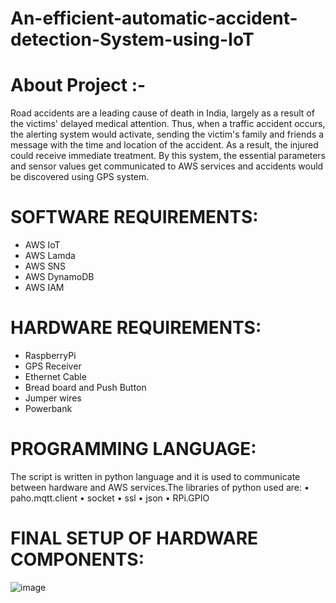 # An-efficient-automatic-accident-detection-System-using-IoT
# About Project :-
Road accidents are a leading cause of death in India, largely as a result of the 
victims' delayed medical attention. Thus, when a traffic accident occurs, the 
alerting system would activate, sending the victim's family and friends a 
message with the time and location of the accident. As a result, the injured 
could receive immediate treatment. By this system, the essential parameters and 
sensor values get communicated to AWS services and accidents would be 
discovered using GPS system.

# SOFTWARE REQUIREMENTS:
- AWS IoT
- AWS Lamda
- AWS SNS
- AWS DynamoDB
- AWS IAM
# HARDWARE REQUIREMENTS:
- RaspberryPi
- GPS Receiver
- Ethernet Cable
- Bread board and Push Button
- Jumper wires
- Powerbank

# PROGRAMMING LANGUAGE:
The script is written in python language and it is used to communicate between 
hardware and AWS services.The libraries of python used are:
• paho.mqtt.client
• socket
• ssl
• json
• RPi.GPIO

# FINAL SETUP OF HARDWARE COMPONENTS:
![image](https://user-images.githubusercontent.com/88767949/192794507-fd981bf8-0a3e-4a8a-9d59-9e1c82bab58b.png)
